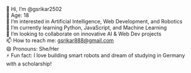 👋 Hi, I’m @gsrikar2502  
🎂 Age: 18  
👀 I’m interested in Artificial Intelligence, Web Development, and Robotics  
🌱 I’m currently learning Python, JavaScript, and Machine Learning  
🤝 I’m looking to collaborate on innovative AI & Web Dev projects  
📫 How to reach me: gsrikar888@gmail.com  
😄 Pronouns: She/Her  
⚡ Fun fact: I love building smart robots and dream of studying in Germany with a scholarship!

<!--
gsrikar250222/gsrikar250222 is a ✨ special ✨ repository because its `README.md` (this file) appears on your GitHub profile.  
You can click the Preview link to take a look at your changes.  
-->
